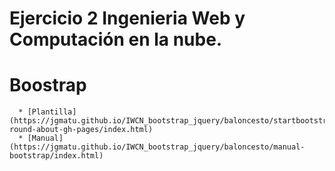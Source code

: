# Ejercicio 2 Ingenieria Web y Computación en la nube.

Boostrap
===========
      * [Plantilla] (https://jgmatu.github.io/IWCN_bootstrap_jquery/baloncesto/startbootstrap-round-about-gh-pages/index.html)
      * [Manual] (https://jgmatu.github.io/IWCN_bootstrap_jquery/baloncesto/manual-bootstrap/index.html)
